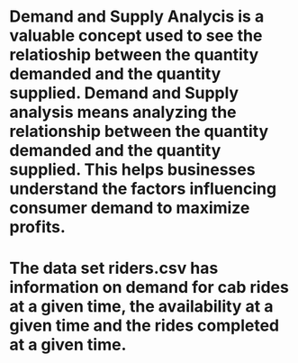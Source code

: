 # Demand and Supply Analycis is a valuable concept used to see the relatioship between the quantity demanded and the quantity supplied.  Demand and Supply analysis means analyzing the relationship between the quantity demanded and the quantity supplied.  This helps businesses understand the factors influencing consumer demand to maximize profits.
# The data set riders.csv has information on demand for cab rides at a given time, the availability at a given time and the rides completed at a given time.
